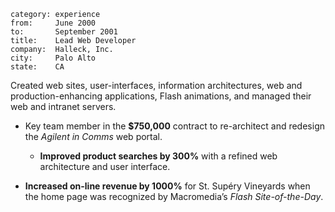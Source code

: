 ~~~
category: experience
from:     June 2000
to:       September 2001
title:    Lead Web Developer
company:  Halleck, Inc.
city:     Palo Alto
state:    CA
~~~
Created web sites, user-interfaces, information architectures, web and
production-enhancing applications, Flash animations, and managed their web and
intranet servers.

- Key team member in the **$750,000** contract to re-architect and redesign the
  *Agilent in Comms* web portal.

  - **Improved product searches by 300%** with a refined web architecture and
    user interface.

- **Increased on-line revenue by 1000%** for St. Supéry Vineyards when the home
  page was recognized by Macromedia’s *Flash Site-of-the-Day*.

